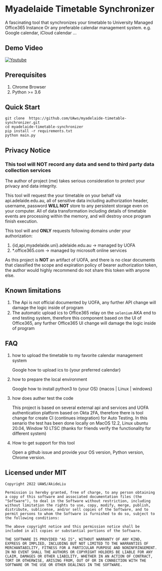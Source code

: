 # Myadelaide Timetable Synchronizer

A fascinating tool that synchronizes your timetable to University Managed Office365 Instance Or any preferable calendar management system. e.g. Google calendar, iCloud calendar ...

## Demo Video


[![Youtube](https://img.youtube.com/vi/9wOfDHSXDs8/0.jpg)](https://youtu.be/9wOfDHSXDs8)

## Prerequisites 
1. Chrome Browser
2. Python >= 3.6

## Quick Start

```code
git clone  https://github.com/UAws/myadelaide-timetable-synchronizer.git
cd myadelaide-timetable-synchronizer
pip install -r requirements.txt
python main.py
```

## Privacy Notice

### This tool will **NOT** record any data and send to third party data collection services 

The author of project (me) takes serious consideration to protect your privacy and data integrity. 

This tool will request the your timetable on your behalf via api.adelaide.edu.au, all of sensitive data including authorization header, username, password **WILL NOT** store to any persistent storage even on your computer. All of data transformation including details of timetable events are processing within the memory, and will destroy once program finish execution. 

This tool will and **ONLY** requests following domains under your authorization: 

1. {id,api,myadelaide.uni}.adelaide.edu.au -> managed by UOFA
2. *.office365.com -> managed by microsoft online services

As this project is **NOT** an artifact of UOFA, and there is no clear documents that classified the scope and expiration policy of bearer authorization token, the author would highly recommend do not share this token with anyone else.

## Known limitations

1. The Api is not official documented by UOFA, any further API change will damage the logic inside of program
2.  The automatic upload ics to Office365 relay on the `selenium` AKA end to end testing system, therefore this component based on the UI of Office365, any further Office365 UI change will damage the logic inside of program

## FAQ

1. how to upload the timetable to my favorite calendar management system

   Google how to upload ics to {your preferred calendar}

2. how to prepare the local environment

   Google how to install python3 to {your OS} {macos | Linux | windows}

3. how does auther test the code

   This project is based on several external api and services and UOFA authentication platform based on Okta 2FA, therefore there is tool change for create CI (continues integration) for Auto Testing. In this senario the test has been done locally on MacOS 12.2, Linux ubuntu 20.04, Window 10 LTSC (thanks for friends verify the functionality for different system)

4. How to get support for this tool

   Open a github issue and provide your OS version, Python version, Chrome version.

## Licensed under MIT

```
Copyright 2022 UAWS/AkideLiu

Permission is hereby granted, free of charge, to any person obtaining a copy of this software and associated documentation files (the "Software"), to deal in the Software without restriction, including without limitation the rights to use, copy, modify, merge, publish, distribute, sublicense, and/or sell copies of the Software, and to permit persons to whom the Software is furnished to do so, subject to the following conditions:

The above copyright notice and this permission notice shall be included in all copies or substantial portions of the Software.

THE SOFTWARE IS PROVIDED "AS IS", WITHOUT WARRANTY OF ANY KIND, EXPRESS OR IMPLIED, INCLUDING BUT NOT LIMITED TO THE WARRANTIES OF MERCHANTABILITY, FITNESS FOR A PARTICULAR PURPOSE AND NONINFRINGEMENT. IN NO EVENT SHALL THE AUTHORS OR COPYRIGHT HOLDERS BE LIABLE FOR ANY CLAIM, DAMAGES OR OTHER LIABILITY, WHETHER IN AN ACTION OF CONTRACT, TORT OR OTHERWISE, ARISING FROM, OUT OF OR IN CONNECTION WITH THE SOFTWARE OR THE USE OR OTHER DEALINGS IN THE SOFTWARE.
```

